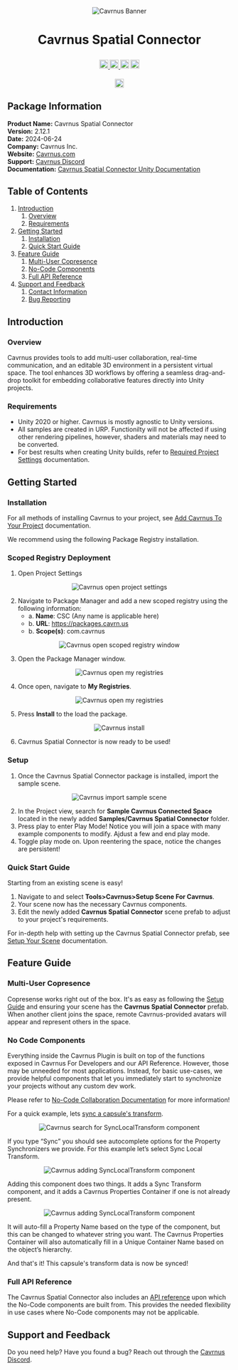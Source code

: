 ﻿
<p align="center">
    <img src="https://raw.githubusercontent.com/Cavrnus-Inc/cavrnus-spatial-connector-unity/master/Resources%7E/Readme/cav-logo.png" alt="Cavrnus Banner"/>
</p>

# <p style="text-align: center;">Cavrnus Spatial Connector</p>

<h4 align="center">
  <a href="https://www.cavrnus.com/">
    <img src="https://img.shields.io/badge/Cavrnus%20Website-label?style=flat&color=white&link=https%3A%2F%2Fwww.cavrnus.com%2F
    " alt="cavrnus" style="height: 20px">
  </a>
    <a href="https://www.youtube.com/@cavrnus">
    <img src="https://img.shields.io/badge/Cavrnus%20YouTube-label?style=flat&logo=YouTube&logoColor=red&labelColor=white&color=white&link=https%3A%2F%2Fwww.youtube.com%2F%40cavrnus
    " alt="youtube"style="height:20px">
  </a>
  <a href="https://twitter.com/cavrnus">
    <img src="https://img.shields.io/badge/Cavrnus_Twitter-label?style=flat&logo=x&logoColor=black&labelColor=white&color=white&link=https%3A%2F%2Fwww.youtube.com%2F%40cavrnus
    " alt="twitter" style="height: 20px;"></a>
    <a href="https://discord.gg/AzgenDT7Ez">
    <img src="https://img.shields.io/badge/Cavrnus_Discord-label?style=flat&logo=discord&labelColor=white&color=white&link=https%3A%2F%2Fdiscord.gg%2FAzgenDT7Ez
    " alt="discord" style="height: 20px;"></a>
</h4>

<h4 align="center">
    <img src="https://img.shields.io/badge/version-2.12.1-label?style=flat&labelColor=blue&color=white&link=https%3A%2F%2Fwww.cavrnus.com%2F
    " alt="discord" style="height: 20px;"></a>
    </h4>

    
## Package Information
**Product Name:** Cavrnus Spatial Connector     
**Version:** 2.12.1    
**Date:** 2024-06-24    
**Company:** Cavrnus Inc.    
**Website:** [Cavrnus.com](https://www.cavrnus.com/)  
**Support:** [Cavrnus Discord](https://discord.gg/AzgenDT7Ez)   
**Documentation:** [Cavrnus Spatial Connector Unity Documentation](https://cavrnus.atlassian.net/wiki/spaces/CSM/overview?homepageId=410615958)     

## Table of Contents
1. [Introduction](#introduction)
   1. [Overview](#overview)
   2. [Requirements](#requirements)
2. [Getting Started](#getting-started)
   1. [Installation](#installation)
   2. [Quick Start Guide](#quick-start-guide)
3. [Feature Guide](#feature-guide)
   1. [Multi-User Copresence](#multi-user-copresence)
   2. [No-Code Components](#no-code-components)
   3. [Full API Reference](#full-api-reference)
4. [Support and Feedback](#support-and-feedback)
   1. [Contact Information](#contact-information)
   2. [Bug Reporting](#bug-reporting)

## Introduction

### Overview
Cavrnus provides tools to add multi-user collaboration, real-time communication, and an editable 3D environment in a persistent virtual space. The tool enhances 3D workflows by offering a seamless drag-and-drop toolkit for embedding collaborative features directly into Unity projects.

### Requirements
- Unity 2020 or higher. Cavrnus is mostly agnostic to Unity versions.
- All samples are created in URP. Functionilty will not be affected if using other rendering pipelines, however, shaders and materials may need to be converted.
- For best results when creating Unity builds, refer to [Required Project Settings](https://cavrnus.atlassian.net/wiki/spaces/CSM/pages/845381657/Required+Project+Settings) documentation.

## Getting Started

### Installation
For all methods of installing Cavrnus to your project, see [Add Cavrnus To Your Project](https://cavrnus.atlassian.net/wiki/spaces/CSM/pages/827916347/Add+Cavrnus+to+Your+Project) documentation.

We recommend using the following Package Registry installation.
### Scoped Registry Deployment

1. Open Project Settings
     
<p align="center">
    <img src="https://raw.githubusercontent.com/Cavrnus-Inc/cavrnus-spatial-connector-unity/master/Resources%7E/Readme/scoped-registry-package-manager-open-ps.png" alt="Cavrnus open project settings"/>
</p>

2. Navigate to Package Manager and add a new scoped registry using the following information:
    * a. <b>Name</b>: CSC (Any name is applicable here)
    * b. <b>URL</b>: https://packages.cavrn.us
    * b. <b>Scope(s)</b>: com.cavrnus

<p align="center">
    <img src="https://raw.githubusercontent.com/Cavrnus-Inc/cavrnus-spatial-connector-unity/master/Resources%7E/Readme/scoped-registry-package-manager.png" alt="Cavrnus open scoped registry window"/>
</p>

3. Open the Package Manager window.

<p align="center">
    <img src="https://raw.githubusercontent.com/Cavrnus-Inc/cavrnus-spatial-connector-unity/master/Resources%7E/Readme/scoped-registry-package-manager-open-pm.png" alt="Cavrnus open my registries"/>
</p>

4. Once open, navigate to <b>My Registries</b>.

<p align="center">
    <img src="https://raw.githubusercontent.com/Cavrnus-Inc/cavrnus-spatial-connector-unity/master/Resources%7E/Readme/scoped-registry-package-manager-my-reg.png" alt="Cavrnus open my registries"/>
</p>

5. Press <b>Install</b> to the load the package.

<p align="center">
    <img src="https://raw.githubusercontent.com/Cavrnus-Inc/cavrnus-spatial-connector-unity/master/Resources%7E/Readme/scoped-registry-package-manager-install.png" alt="Cavrnus install"/>
</p>

6. Cavrnus Spatial Connector is now ready to be used!

### Setup
1. Once the Cavrnus Spatial Connector package is installed, import the sample scene.

<p align="center">
    <img src="https://raw.githubusercontent.com/Cavrnus-Inc/cavrnus-spatial-connector-unity/master/Resources%7E/Readme/open-sample-package-manager.png" alt="Cavrnus import sample scene"/>
</p>

2. In the Project view, search for <b>Sample Cavrnus Connected Space</b> located in the newly added <b>Samples/Cavrnus Spatial Connector</b> folder.
3. Press play to enter Play Mode! Notice you will join a space with many example components to modify. Ajdust a few and end play mode.
4. Toggle play mode on. Upon reentering the space, notice the changes are persistent!

### Quick Start Guide
Starting from an existing scene is easy!

1. Navigate to and select <b>Tools>Cavrnus>Setup Scene For Cavrnus</b>.
2. Your scene now has the necessary Cavrnus components.
2. Edit the newly added <b>Cavrnus Spatial Connector</b> scene prefab to adjust to your project's requirements.

For in-depth help with setting up the Cavrnus Spatial Connector prefab, see [Setup Your Scene](https://cavrnus.atlassian.net/wiki/spaces/CSM/pages/827916295/Setup+Your+Scene) documentation.

## Feature Guide

### **Multi-User Copresence** 
Copresense works right out of the box. It's as easy as following the [Setup Guide](https://cavrnus.atlassian.net/wiki/spaces/CSM/pages/827916295/Setup+Your+Scene) and ensuring your scene has the <b>Cavrnus Spatial Connector</b> prefab. When another client joins the space, remote Cavrnus-provided avatars will appear and represent others in the space.

### **No Code Components** 
Everything inside the Cavrnus Plugin is built on top of the functions exposed in Cavrnus For Developers and our API Reference. However, those may be unneeded for most applications. Instead, for basic use-cases, we provide helpful components that let you immediately start to synchronize your projects without any custom dev work.

Please refer to [No-Code Collaboration Documentation](https://cavrnus.atlassian.net/wiki/spaces/CSM/pages/895254561/Cavrnus+No-Code+Collaboration+Unity) for more information!

For a quick example, lets [sync a capsule's transform](https://cavrnus.atlassian.net/wiki/spaces/CSM/pages/828178434/Sync+Property+Components+Unity).

<p align="center">
    <img src="https://raw.githubusercontent.com/Cavrnus-Inc/cavrnus-spatial-connector-unity/master/Resources%7E/Readme/sync-transform-add-component.png" alt="Cavrnus search for SyncLocalTransform component"/>
</p>

If you type “Sync” you should see autocomplete options for the Property Synchronizers we provide. For this example let’s select Sync Local Transform.

<p align="center">
    <img src="https://raw.githubusercontent.com/Cavrnus-Inc/cavrnus-spatial-connector-unity/master/Resources%7E/Readme/sync-transform-adding.png" alt="Cavrnus adding SyncLocalTransform component"/>
</p>

Adding this component does two things. It adds a Sync Transform component, and it adds a Cavrnus Properties Container if one is not already present.

<p align="center">
    <img src="https://raw.githubusercontent.com/Cavrnus-Inc/cavrnus-spatial-connector-unity/master/Resources%7E/Readme/sync-transform-result.png" alt="Cavrnus adding SyncLocalTransform component"/>
</p>

It will auto-fill a Property Name based on the type of the component, but this can be changed to whatever string you want. The Cavrnus Properties Container will also automatically fill in a Unique Container Name based on the object’s hierarchy.  

And that's it! This capsule's transform data is now be synced!

### **Full API Reference** 
The Cavrnus Spatial Connector also includes an [API reference](https://cavrnus.atlassian.net/wiki/spaces/CSM/pages/824934449/API+Reference+Unity) upon which the No-Code components are built from. This provides the needed flexibility in use cases where No-Code components may not be applicable.

## Support and Feedback
Do you need help? Have you found a bug? Reach out through the [Cavrnus Discord](https://discord.gg/AzgenDT7Ez).